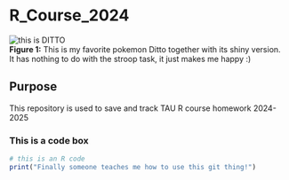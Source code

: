 # R_Course_2024

![this is DITTO](https://www.serebii.net/anime/shiny/ditto.jpg) <br>
**Figure 1:** This is my favorite pokemon Ditto together with its shiny version. <br>It has nothing to do with the stroop task, it just makes me happy :)

## Purpose
This repository is used to save and track TAU R course homework 2024-2025

### This is a code box
```r
# this is an R code
print("Finally someone teaches me how to use this git thing!")
